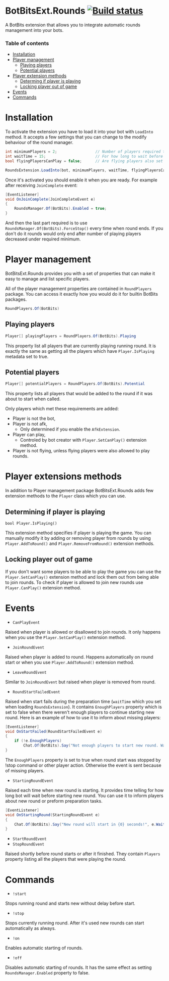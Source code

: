 # BotBitsExt.Rounds [![Build status](https://ci.appveyor.com/api/projects/status/6343pau314ku0xy1?svg=true)](https://ci.appveyor.com/project/Tunous/botbitsext-rounds)

A BotBits extension that allows you to integrate automatic rounds management into your bots.

### Table of contents
 - [Installation](#installation)
 - [Player management](#player-management)
   - [Playing players](#playing)
   - [Potential players](#potential)
 - [Player extension methods](#player-extensions)
   - [Determing if player is playing](#is-playing)
   - [Locking player out of game](#can-play)
 - [Events](#events)
 - [Commands](#commands)

# <a id="installation">Installation</a>

To activate the extension you have to load it into your bot with `LoadInto` method.
It accepts a few settings that you can change to the modify behaviour of the round manager.

```csharp
int minimumPlayers = 2;                 // Number of players required to start new round
int waitTime = 15;                      // For how long to wait before starting new round (in seconds)
bool flyingPlayersCanPlay = false;      // Are flying players also set as playing? (false by default)

RoundsExtension.LoadInto(bot, minimumPlayers, waitTime, flyingPlayersCanPlay);
```

Once it's activated you should enable it when you are ready.
For example after receiving `JoinComplete` event:

```csharp
[EventListener]
void OnJoinComplete(JoinCompleteEvent e)
{
    RoundsManager.Of(BotBits).Enabled = true;
}
```

And then the last part required is to use `RoundsManager.Of(BotBits).ForceStop()` every time when round ends.
If you don't do it rounds would only end after number of playing players decreased under required minimum.

# <a id="player-management">Player management</a>

BotBitsExt.Rounds provides you with a set of properties that can make it easy to manage and list specific players.

All of the player management properties are contained in `RoundPlayers` package.
You can access it exactly how you would do it for builtin BotBits packages.

```csharp
RoundPlayers.Of(BotBits)
```

## <a id="playing">Playing players</a>

```csharp
Player[] playingPlayers = RoundPlayers.Of(BotBits).Playing
```

This property list all players that are currently playing running round.
It is exactly the same as getting all the players which have `Player.IsPlaying` metadata set to true.

## <a id="potential">Potential players</a>

```csharp
Player[] potentialPlayers = RoundPlayers.Of(BotBits).Potential
```

This property lists all players that would be added to the round if it was about to start when called.

Only players which met these requirements are added:

- Player is not the bot,
- Player is not afk,
  - Only determined if you enable the `AfkExtension`.
- Player can play,
  - Controled by bot creator with `Player.SetCanPlay()` extension method.
- Player is not flying, unless flying players were also allowed to play rounds.

# <a id="player-extensions">Player extensions methods</a>

In addition to Player management package BotBitsExt.Rounds adds few extension methods to the `Player` class which you can use.

## <a id="is-playing">Determining if player is playing</a>

`bool Player.IsPlaying()`

This extension method specifies if player is playing the game.
You can manually modify it by adding or removing player from rounds by using `Player.AddToRound()` and `Player.RemoveFromRound()` extension methods.

## <a id="can-play">Locking player out of game</a>

If you don't want some players to be able to play the game you can use the `Player.SetCanPlay()` extension method and lock them out from being able to join rounds.
To check if player is allowed to join new rounds use `Player.CanPlay()` extension method.

# <a id="events">Events</a>

- `CanPlayEvent`

Raised when player is allowed or disallowed to join rounds. It only happens when you use the `Player.SetCanPlay()` extension method.

- `JoinRoundEvent`

Raised when player is added to round. Happens automatically on round start or when you use `Player.AddToRound()` extension method.

- `LeaveRoundEvent`

Similar to `JoinRoundEvent` but raised when player is removed from round.

- `RoundStartFailedEvent`

Raised when start fails during the preparation time (`waitTime` which you set when loading `RoundsExtension`).
It contains `EnoughPlayers` property which is set to false when there weren't enough players to continue starting new round. Here is an example of how to use it to inform about missing players:

```csharp
[EventListener]
void OnStartFailed(RoundStartFailedEvent e)
{
    if (!e.EnoughPlayers)
        Chat.Of(BotBits).Say("Not enough players to start new round. Waiting for more...");
}
```

The `EnoughPlayers` property is set to true when round start was stopped by !stop command or other player action. Otherwise the event is sent because of missing players.

- `StartingRoundEvent`

Raised each time when new round is starting. It provides time telling for how long bot will wait before starting new round.
You can use it to inform players about new round or preform preparation tasks.

```csharp
[EventListener]
void OnStartingRound(StartingRoundEvent e)
{
    Chat.Of(BotBits).Say("New round will start in {0} seconds!", e.WaitTime);
}
```

- `StartRoundEvent`
- `StopRoundEvent`

Raised shortly before round starts or after it finished.
They contain `Players` property listing all the players that were playing the round.

# <a id="commands">Commands</a>

- `!start`

Stops running round and starts new without delay before start.

- `!stop`

Stops currently running round. After it's used new rounds can start automatically as always.
 
- `!on`

Enables automatic starting of rounds.

- `!off`

Disables automatic starting of rounds.
It has the same effect as setting `RoundsManager.Enabled` property to false.
